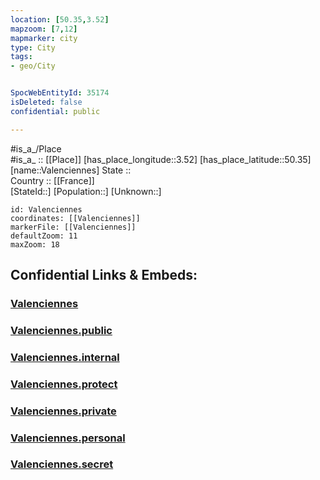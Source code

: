 ```yaml
---
location: [50.35,3.52] 
mapzoom: [7,12] 
mapmarker: city 
type: City
tags:
- geo/City


SpocWebEntityId: 35174
isDeleted: false
confidential: public

---
```

#is_a_/Place  
#is_a_ :: [[Place]] 
[has_place_longitude::3.52] 
[has_place_latitude::50.35] 
[name::Valenciennes] 
State ::  
Country :: [[France]]  
[StateId::] 
[Population::] 
[Unknown::] 


```leaflet
id: Valenciennes
coordinates: [[Valenciennes]] 
markerFile: [[Valenciennes]] 
defaultZoom: 11 
maxZoom: 18
```


## Confidential Links & Embeds: 

### [Valenciennes](/_Standards/Earth/Continent/Europe/Europe~West/France/regions~France/Hauts-de-France/departments~Hauts-de-France/Hauts-de-France~Nord/communes~Nord/Valenciennes/cities~Valenciennes/Valenciennes.md) 

### [Valenciennes.public](/_public/Earth/Continent/Europe/Europe~West/France/regions~France/Hauts-de-France/departments~Hauts-de-France/Hauts-de-France~Nord/communes~Nord/Valenciennes/cities~Valenciennes/Valenciennes.public.md) 

### [Valenciennes.internal](/_internal/Earth/Continent/Europe/Europe~West/France/regions~France/Hauts-de-France/departments~Hauts-de-France/Hauts-de-France~Nord/communes~Nord/Valenciennes/cities~Valenciennes/Valenciennes.internal.md) 

### [Valenciennes.protect](/_protect/Earth/Continent/Europe/Europe~West/France/regions~France/Hauts-de-France/departments~Hauts-de-France/Hauts-de-France~Nord/communes~Nord/Valenciennes/cities~Valenciennes/Valenciennes.protect.md) 

### [Valenciennes.private](/_private/Earth/Continent/Europe/Europe~West/France/regions~France/Hauts-de-France/departments~Hauts-de-France/Hauts-de-France~Nord/communes~Nord/Valenciennes/cities~Valenciennes/Valenciennes.private.md) 

### [Valenciennes.personal](/_personal/Earth/Continent/Europe/Europe~West/France/regions~France/Hauts-de-France/departments~Hauts-de-France/Hauts-de-France~Nord/communes~Nord/Valenciennes/cities~Valenciennes/Valenciennes.personal.md) 

### [Valenciennes.secret](/_secret/Earth/Continent/Europe/Europe~West/France/regions~France/Hauts-de-France/departments~Hauts-de-France/Hauts-de-France~Nord/communes~Nord/Valenciennes/cities~Valenciennes/Valenciennes.secret.md)

